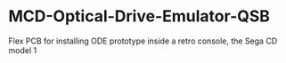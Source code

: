 # MCD-Optical-Drive-Emulator-QSB
Flex PCB for installing ODE prototype inside a retro console, the Sega CD model 1
